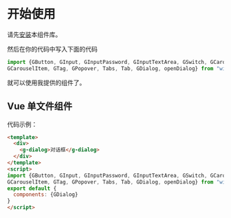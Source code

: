 # 开始使用
请先[安装](#/doc/install)本组件库。

然后在你的代码中写入下面的代码

```javascript
import {GButton, GInput, GInputPassword, GInputTextArea, GSwitch, GCarousel, 
GCarouselItem, GTag, GPopover, Tabs, Tab, GDialog, openDialog} from "windmill-ui-g"
```

就可以使用我提供的组件了。

## Vue 单文件组件

代码示例：

```html
<template>
  <div>
    <g-dialog>对话框</g-dialog>
  </div>
</template>
<script>
import {GButton, GInput, GInputPassword, GInputTextArea, GSwitch, GCarousel, 
GCarouselItem, GTag, GPopover, Tabs, Tab, GDialog, openDialog} from "windmill-ui-g"
export default {
  components: {GDialog}
}
</script>
```
